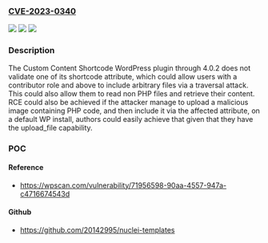 ### [CVE-2023-0340](https://cve.mitre.org/cgi-bin/cvename.cgi?name=CVE-2023-0340)
![](https://img.shields.io/static/v1?label=Product&message=Custom%20Content%20Shortcode&color=blue)
![](https://img.shields.io/static/v1?label=Version&message=n%2Fa&color=blue)
![](https://img.shields.io/static/v1?label=Vulnerability&message=CWE-22%20Improper%20Limitation%20of%20a%20Pathname%20to%20a%20Restricted%20Directory%20('Path%20Traversal')&color=brighgreen)

### Description

The Custom Content Shortcode WordPress plugin through 4.0.2 does not validate one of its shortcode attribute, which could allow users with a contributor role and above to include arbitrary files via a traversal attack. This could also allow them to read non PHP files and retrieve their content. RCE could also be achieved if the attacker manage to upload a malicious image containing PHP code, and then include it via the affected attribute, on a default WP install, authors could easily achieve that given that they have the upload_file capability.

### POC

#### Reference
- https://wpscan.com/vulnerability/71956598-90aa-4557-947a-c4716674543d

#### Github
- https://github.com/20142995/nuclei-templates

